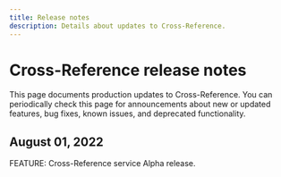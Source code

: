 ```yaml
---
title: Release notes
description: Details about updates to Cross-Reference.
---
```


# Cross-Reference release notes

This page documents production updates to Cross-Reference. You can periodically check this page for announcements about new or updated features, bug fixes, known issues, and deprecated functionality.

## August 01, 2022

FEATURE: Cross-Reference service Alpha release.
